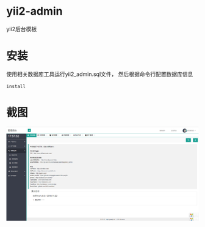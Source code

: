 # yii2-admin
yii2后台模板

# 安装
使用相关数据库工具运行yii2_admin.sql文件，
然后根据命令行配置数据库信息
``` shell
install
```

# 截图
![截图1](sc1.png)